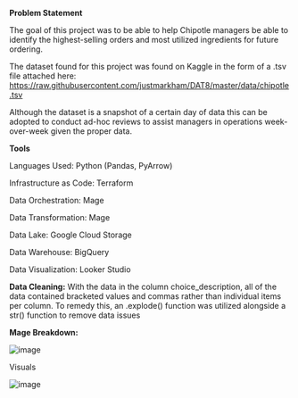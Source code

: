 **Problem Statement**

The goal of this project was to be able to help Chipotle managers be able to identify the highest-selling orders and most utilized ingredients for future ordering.

The dataset found for this project was found on Kaggle in the form of a .tsv file attached here: https://raw.githubusercontent.com/justmarkham/DAT8/master/data/chipotle.tsv

Although the dataset is a snapshot of a certain day of data this can be adopted to conduct ad-hoc reviews to assist managers in operations week-over-week given the proper data.

**Tools**

Languages Used: Python (Pandas, PyArrow)

Infrastructure as Code: Terraform

Data Orchestration: Mage

Data Transformation: Mage

Data Lake: Google Cloud Storage

Data Warehouse: BigQuery

Data Visualization: Looker Studio


**Data Cleaning:**
With the data in the column choice_description, all of the data contained bracketed values and commas rather than individual items per column. To remedy this, an .explode() function was utilized alongside a str() function to remove data issues

**Mage Breakdown:**

![image](https://github.com/micow980/chipotle_project/assets/110073973/8a9c22ea-a8a8-4b59-89ad-7ed7acecfb3a)

Visuals

![image](https://github.com/micow980/chipotle_project/assets/110073973/138db54a-733d-44c3-bb0f-6d83147349af)

